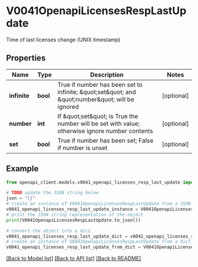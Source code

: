 # V0041OpenapiLicensesRespLastUpdate

Time of last licenses change (UNIX timestamp)

## Properties

Name | Type | Description | Notes
------------ | ------------- | ------------- | -------------
**infinite** | **bool** | True if number has been set to infinite; \&quot;set\&quot; and \&quot;number\&quot; will be ignored | [optional] 
**number** | **int** | If \&quot;set\&quot; is True the number will be set with value; otherwise ignore number contents | [optional] 
**set** | **bool** | True if number has been set; False if number is unset | [optional] 

## Example

```python
from openapi_client.models.v0041_openapi_licenses_resp_last_update import V0041OpenapiLicensesRespLastUpdate

# TODO update the JSON string below
json = "{}"
# create an instance of V0041OpenapiLicensesRespLastUpdate from a JSON string
v0041_openapi_licenses_resp_last_update_instance = V0041OpenapiLicensesRespLastUpdate.from_json(json)
# print the JSON string representation of the object
print(V0041OpenapiLicensesRespLastUpdate.to_json())

# convert the object into a dict
v0041_openapi_licenses_resp_last_update_dict = v0041_openapi_licenses_resp_last_update_instance.to_dict()
# create an instance of V0041OpenapiLicensesRespLastUpdate from a dict
v0041_openapi_licenses_resp_last_update_from_dict = V0041OpenapiLicensesRespLastUpdate.from_dict(v0041_openapi_licenses_resp_last_update_dict)
```
[[Back to Model list]](../README.md#documentation-for-models) [[Back to API list]](../README.md#documentation-for-api-endpoints) [[Back to README]](../README.md)


